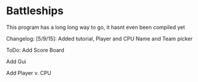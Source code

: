# Battleships
This program has a long long way to go, it hasnt even been compiled yet

Changelog:
[5/9/15]: Added tutorial, Player and CPU Name and Team picker

ToDo:
Add Score Board

Add Gui

Add Player v. CPU

